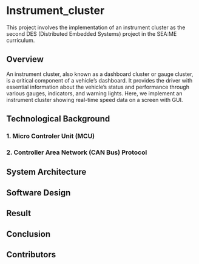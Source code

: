 # Instrument_cluster
This project involves the implementation of an instrument cluster as the second DES (Distributed Embedded Systems) project in the SEA:ME curriculum.

## Overview
An instrument cluster, also known as a dashboard cluster or gauge cluster, is a critical component of a vehicle’s dashboard. It provides the driver with essential information about the vehicle’s status and performance through various gauges, indicators, and warning lights. Here, we implement an instrument cluster showing real-time speed data on a screen with GUI.

## Technological Background
### 1. Micro Controler Unit (MCU)
### 2. Controller Area Network (CAN Bus) Protocol

## System Architecture

## Software Design

## Result

## Conclusion

## Contributors
